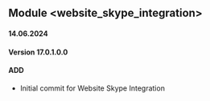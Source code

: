## Module <website_skype_integration>

#### 14.06.2024
#### Version 17.0.1.0.0
#### ADD

- Initial commit for Website Skype Integration
